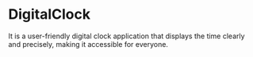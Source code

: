 # DigitalClock
It is a user-friendly digital clock application that displays the time clearly and precisely, making it accessible for everyone.
